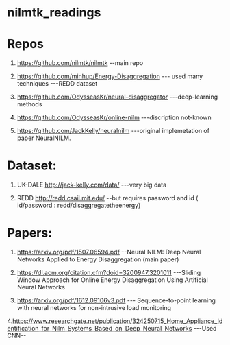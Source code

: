 # nilmtk_readings

Repos
=================

1. https://github.com/nilmtk/nilmtk   --main repo

2. https://github.com/minhup/Energy-Disaggregation    --- used many techniques ---REDD dataset

3. https://github.com/OdysseasKr/neural-disaggregator   ---deep-learning methods   

4. https://github.com/OdysseasKr/online-nilm   ---discription not-known

5. https://github.com/JackKelly/neuralnilm  ---original implemetation of paper NeuralNILM.


Dataset:
==================

1. UK-DALE
http://jack-kelly.com/data/   ---very big data

2. REDD 
http://redd.csail.mit.edu/    --but requires password and id  ( id/password : redd/disaggregatetheenergy)




Papers:
====================

1. https://arxiv.org/pdf/1507.06594.pdf    --Neural NILM: Deep Neural Networks Applied to Energy Disaggregation (main paper)

2. https://dl.acm.org/citation.cfm?doid=3200947.3201011  ---Sliding Window Approach for Online Energy Disaggregation Using Artificial Neural Networks

3. https://arxiv.org/pdf/1612.09106v3.pdf  --- Sequence-to-point learning with neural networks for non-intrusive load monitoring

4.https://www.researchgate.net/publication/324250715_Home_Appliance_Identification_for_Nilm_Systems_Based_on_Deep_Neural_Networks   ---Used CNN--

